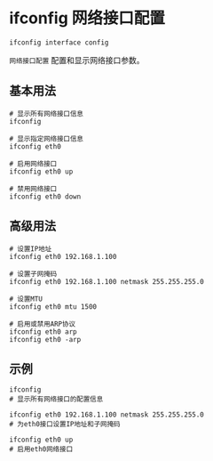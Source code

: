 # ifconfig 网络接口配置

`ifconfig interface config`

`网络接口配置` 配置和显示网络接口参数。

## 基本用法
```shell
# 显示所有网络接口信息
ifconfig

# 显示指定网络接口信息
ifconfig eth0

# 启用网络接口
ifconfig eth0 up

# 禁用网络接口
ifconfig eth0 down
```

## 高级用法
```shell
# 设置IP地址
ifconfig eth0 192.168.1.100

# 设置子网掩码
ifconfig eth0 192.168.1.100 netmask 255.255.255.0

# 设置MTU
ifconfig eth0 mtu 1500

# 启用或禁用ARP协议
ifconfig eth0 arp
ifconfig eth0 -arp
```

## 示例
```shell
ifconfig
# 显示所有网络接口的配置信息

ifconfig eth0 192.168.1.100 netmask 255.255.255.0
# 为eth0接口设置IP地址和子网掩码

ifconfig eth0 up
# 启用eth0网络接口
```